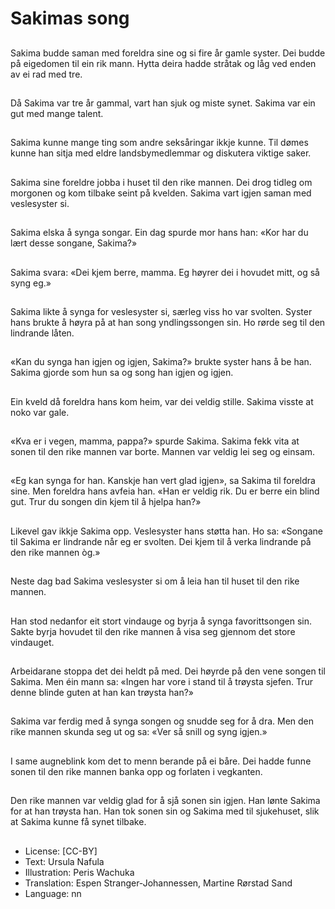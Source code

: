 # Sakimas song

##
Sakima budde saman med foreldra sine og si fire år gamle syster. Dei budde på eigedomen til ein rik mann. Hytta deira hadde stråtak og låg ved enden av ei rad med tre.

##
Då Sakima var tre år gammal, vart han sjuk og miste synet. Sakima var ein gut med mange talent.

##
Sakima kunne mange ting som andre seksåringar ikkje kunne. Til dømes kunne han sitja med eldre landsbymedlemmar og diskutera viktige saker.

##
Sakima sine foreldre jobba i huset til den rike mannen. Dei drog tidleg om morgonen og kom tilbake seint på kvelden. Sakima vart igjen saman med veslesyster si.

##
Sakima elska å synga songar. Ein dag spurde mor hans han: «Kor har du lært desse songane, Sakima?»

##
Sakima svara: «Dei kjem berre, mamma. Eg høyrer dei i hovudet mitt, og så syng eg.»

##
Sakima likte å synga for veslesyster si, særleg viss ho var svolten. Syster hans brukte å høyra på at han song yndlingssongen sin. Ho rørde seg til den lindrande låten.

##
«Kan du synga han igjen og igjen, Sakima?» brukte syster hans å be han. Sakima gjorde som hun sa og song han igjen og igjen.

##
Ein kveld då foreldra hans kom heim, var dei veldig stille. Sakima visste at noko var gale.

##
«Kva er i vegen, mamma, pappa?» spurde Sakima. Sakima fekk vita at sonen til den rike mannen var borte. Mannen var veldig lei seg og einsam.

##
«Eg kan synga for han. Kanskje han vert glad igjen», sa Sakima til foreldra sine. Men foreldra hans avfeia han. «Han er veldig rik. Du er berre ein blind gut. Trur du songen din kjem til å hjelpa han?»

##
Likevel gav ikkje Sakima opp. Veslesyster hans støtta han. Ho sa: «Songane til Sakima er lindrande når eg er svolten. Dei kjem til å verka lindrande på den rike mannen òg.»

##
Neste dag bad Sakima veslesyster si om å leia han til huset til den rike mannen.

##
Han stod nedanfor eit stort vindauge og byrja å synga favorittsongen sin. Sakte byrja hovudet til den rike mannen å visa seg gjennom det store vindauget.

##
Arbeidarane stoppa det dei heldt på med. Dei høyrde på den vene songen til Sakima. Men éin mann sa: «Ingen har vore i stand til å trøysta sjefen. Trur denne blinde guten at han kan trøysta han?»

##
Sakima var ferdig med å synga songen og snudde seg for å dra. Men den rike mannen skunda seg ut og sa: «Ver så snill og syng igjen.»

##
I same augneblink kom det to menn berande på ei båre. Dei hadde funne sonen til den rike mannen banka opp og forlaten i vegkanten.

##
Den rike mannen var veldig glad for å sjå sonen sin igjen. Han lønte Sakima for at han trøysta han. Han tok sonen sin og Sakima med til sjukehuset, slik at Sakima kunne få synet tilbake.

##
* License: [CC-BY]
* Text: Ursula Nafula
* Illustration: Peris Wachuka
* Translation: Espen Stranger-Johannessen, Martine Rørstad Sand
* Language: nn

